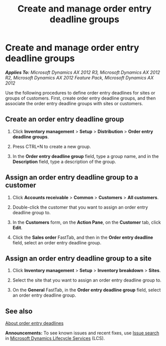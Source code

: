 ﻿---
title: Create and manage order entry deadline groups
TOCTitle: Create and manage order entry deadline groups
ms:assetid: 1c7713e5-ac17-4da2-9572-37f103ed19e9
ms:mtpsurl: https://technet.microsoft.com/en-us/library/Gg230975(v=AX.60)
ms:contentKeyID: 36056135
ms.date: 04/18/2014
mtps_version: v=AX.60
---

# Create and manage order entry deadline groups 


_**Applies To:** Microsoft Dynamics AX 2012 R3, Microsoft Dynamics AX 2012 R2, Microsoft Dynamics AX 2012 Feature Pack, Microsoft Dynamics AX 2012_

Use the following procedures to define order entry deadlines for sites or groups of customers. First, create order entry deadline groups, and then associate the order entry deadline groups with sites or customers.

## Create an order entry deadline group

1.  Click **Inventory management** \> **Setup** \> **Distribution** \> **Order entry deadline groups**.

2.  Press CTRL+N to create a new group.

3.  In the **Order entry deadline group** field, type a group name, and in the **Description** field, type a description of the group.

## Assign an order entry deadline group to a customer

1.  Click **Accounts receivable** \> **Common** \> **Customers** \> **All customers**.

2.  Double-click the customer that you want to assign an order entry deadline group to.

3.  In the **Customers** form, on the **Action Pane**, on the **Customer** tab, click **Edit**.

4.  Click the **Sales order** FastTab, and then in the **Order entry deadline** field, select an order entry deadline group.

## Assign an order entry deadline group to a site

1.  Click **Inventory management** \> **Setup** \> **Inventory breakdown** \> **Sites**.

2.  Select the site that you want to assign an order entry deadline group to.

3.  On the **General** FastTab, in the **Order entry deadline group** field, select an order entry deadline group.

## See also

[About order entry deadlines](about-order-entry-deadlines.md)

  
**Announcements:** To see known issues and recent fixes, use [Issue search](http://go.microsoft.com/fwlink/?linkid=389258) in [Microsoft Dynamics Lifecycle Services](http://go.microsoft.com/fwlink/?linkid=306505) (LCS).

